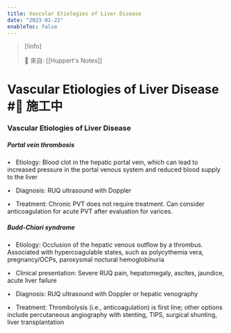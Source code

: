 ```yaml
---
title: Vascular Etiologies of Liver Disease
date: "2023-01-22"
enableToc: false
---
```


> [!info]
>
> 🌱 來自: [[Huppert's Notes]]

# Vascular Etiologies of Liver Disease #🚧 施工中

### Vascular Etiologies of Liver Disease

##### Portal vein thrombosis

•   Etiology: Blood clot in the hepatic portal vein, which can lead to increased pressure in the portal venous system and reduced blood supply to the liver

•   Diagnosis: RUQ ultrasound with Doppler

•   Treatment: Chronic PVT does not require treatment. Can consider anticoagulation for acute PVT after evaluation for varices.

##### Budd-Chiari syndrome

•   Etiology: Occlusion of the hepatic venous outflow by a thrombus. Associated with hypercoagulable states, such as polycythemia vera, pregnancy/OCPs, paroxysmal noctural hemoglobinuria

•   Clinical presentation: Severe RUQ pain, hepatomegaly, ascites, jaundice, acute liver failure

•   Diagnosis: RUQ ultrasound with Doppler or hepatic venography

•   Treatment: Thrombolysis (i.e., anticoagulation) is first line; other options include percutaneous angiography with stenting, TIPS, surgical shunting, liver transplantation

